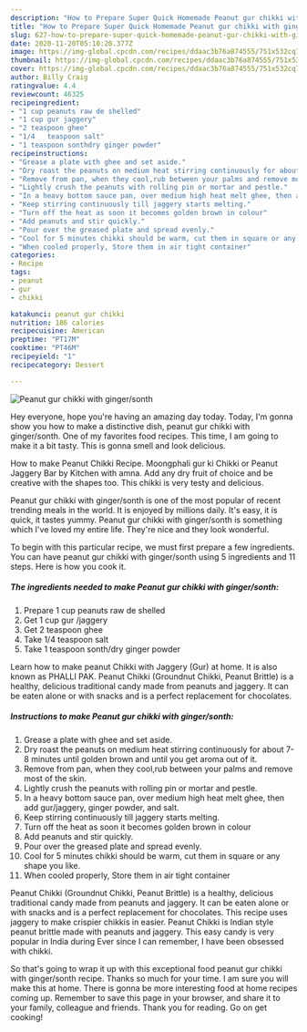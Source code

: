 ```yaml
---
description: "How to Prepare Super Quick Homemade Peanut gur chikki with ginger/sonth"
title: "How to Prepare Super Quick Homemade Peanut gur chikki with ginger/sonth"
slug: 627-how-to-prepare-super-quick-homemade-peanut-gur-chikki-with-ginger-sonth
date: 2020-11-20T05:10:20.377Z
image: https://img-global.cpcdn.com/recipes/ddaac3b76a874555/751x532cq70/peanut-gur-chikki-with-gingersonth-recipe-main-photo.jpg
thumbnail: https://img-global.cpcdn.com/recipes/ddaac3b76a874555/751x532cq70/peanut-gur-chikki-with-gingersonth-recipe-main-photo.jpg
cover: https://img-global.cpcdn.com/recipes/ddaac3b76a874555/751x532cq70/peanut-gur-chikki-with-gingersonth-recipe-main-photo.jpg
author: Billy Craig
ratingvalue: 4.4
reviewcount: 46325
recipeingredient:
- "1 cup peanuts raw de shelled"
- "1 cup gur jaggery"
- "2 teaspoon ghee"
- "1/4   teaspoon salt"
- "1 teaspoon sonthdry ginger powder"
recipeinstructions:
- "Grease a plate with ghee and set aside."
- "Dry roast the peanuts on medium heat stirring continuously for about 7-8 minutes until golden brown and until you get aroma out of it."
- "Remove from pan, when they cool,rub between your palms and remove most of the skin."
- "Lightly crush the peanuts with rolling pin or mortar and pestle."
- "In a heavy bottom sauce pan, over medium high heat melt ghee, then add gur/jaggery, ginger powder, and salt."
- "Keep stirring continuously till jaggery starts melting."
- "Turn off the heat as soon it becomes golden brown in colour"
- "Add peanuts and stir quickly."
- "Pour over the greased plate and spread evenly."
- "Cool for 5 minutes chikki should be warm, cut them in square or any shape you like."
- "When cooled properly, Store them in air tight container"
categories:
- Recipe
tags:
- peanut
- gur
- chikki

katakunci: peanut gur chikki 
nutrition: 186 calories
recipecuisine: American
preptime: "PT17M"
cooktime: "PT46M"
recipeyield: "1"
recipecategory: Dessert

---
```



![Peanut gur chikki with ginger/sonth](https://img-global.cpcdn.com/recipes/ddaac3b76a874555/751x532cq70/peanut-gur-chikki-with-gingersonth-recipe-main-photo.jpg)

Hey everyone, hope you're having an amazing day today. Today, I'm gonna show you how to make a distinctive dish, peanut gur chikki with ginger/sonth. One of my favorites food recipes. This time, I am going to make it a bit tasty. This is gonna smell and look delicious.

How to make Peanut Chikki Recipe. Moongphali gur ki Chikki or Peanut Jaggery Bar by Kitchen with amna. Add any dry fruit of choice and be creative with the shapes too. This chikki is very testy and delicious.

Peanut gur chikki with ginger/sonth is one of the most popular of recent trending meals in the world. It is enjoyed by millions daily. It's easy, it is quick, it tastes yummy. Peanut gur chikki with ginger/sonth is something which I've loved my entire life. They're nice and they look wonderful.


To begin with this particular recipe, we must first prepare a few ingredients. You can have peanut gur chikki with ginger/sonth using 5 ingredients and 11 steps. Here is how you cook it.

<!--inarticleads1-->

##### The ingredients needed to make Peanut gur chikki with ginger/sonth:

1. Prepare 1 cup peanuts raw de shelled
1. Get 1 cup gur /jaggery
1. Get 2 teaspoon ghee
1. Take 1/4   teaspoon salt
1. Take 1 teaspoon sonth/dry ginger powder


Learn how to make peanut Chikki with Jaggery (Gur) at home. It is also known as PHALLI PAK. Peanut Chikki (Groundnut Chikki, Peanut Brittle) is a healthy, delicious traditional candy made from peanuts and jaggery. It can be eaten alone or with snacks and is a perfect replacement for chocolates. 

<!--inarticleads2-->

##### Instructions to make Peanut gur chikki with ginger/sonth:

1. Grease a plate with ghee and set aside.
1. Dry roast the peanuts on medium heat stirring continuously for about 7-8 minutes until golden brown and until you get aroma out of it.
1. Remove from pan, when they cool,rub between your palms and remove most of the skin.
1. Lightly crush the peanuts with rolling pin or mortar and pestle.
1. In a heavy bottom sauce pan, over medium high heat melt ghee, then add gur/jaggery, ginger powder, and salt.
1. Keep stirring continuously till jaggery starts melting.
1. Turn off the heat as soon it becomes golden brown in colour
1. Add peanuts and stir quickly.
1. Pour over the greased plate and spread evenly.
1. Cool for 5 minutes chikki should be warm, cut them in square or any shape you like.
1. When cooled properly, Store them in air tight container


Peanut Chikki (Groundnut Chikki, Peanut Brittle) is a healthy, delicious traditional candy made from peanuts and jaggery. It can be eaten alone or with snacks and is a perfect replacement for chocolates. This recipe uses jaggery to make crispier chikkis in easier. Peanut Chikki is Indian style peanut brittle made with peanuts and jaggery. This easy candy is very popular in India during Ever since I can remember, I have been obsessed with chikki. 

So that's going to wrap it up with this exceptional food peanut gur chikki with ginger/sonth recipe. Thanks so much for your time. I am sure you will make this at home. There is gonna be more interesting food at home recipes coming up. Remember to save this page in your browser, and share it to your family, colleague and friends. Thank you for reading. Go on get cooking!
